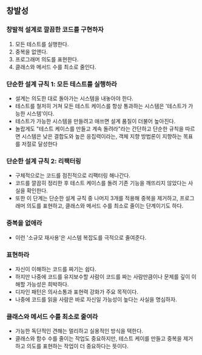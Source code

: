 ## 창발성

### 창발적 설계로 깔끔한 코드를 구현하자
1. 모든 테스트를 실행한다.
2. 중복을 없앤다.
3. 프로그래머 의도를 표현한다.
4. 클래스와 메서드 수를 최소로 줄인다.

### 단순한 설계 규칙 1: 모든 테스트를 실행하라
- 설계는 의도한 대로 돌아가는 시스템을 내놓아야 한다.
- 테스트를 철저히 거쳐 모든 테스트 케이스를 항상 통과하는 시스템은 '테스트가 가능한 시스템'이다.
- 테스트가 가능한 시스템을 만들려고 애쓰면 설계 품질이 더불어 높아진다.
- 놀랍게도 "테스트 케이스를 만들고 계속 돌려라"라는 간단하고 단순한 규칙을 따르면 시스템은 낮은 결합도와 높은 응집력이라는, 객체 지향 방법론이 지향하는 목표를 저절로 달성한다

### 단순한 설계 규칙 2: 리팩터링
- 구체적으로는 코드를 점진적으로 리팩터링 해나간다.
- 코드를 깔끔히 정리한 후 테스트 케이스를 돌려 기존 기능을 깨뜨리지 않았다는 사실을 확인한다.
- 또한 이 단계는 단순한 설계 규칙 중 나머지 3개를 적용해 중복을 제거하고, 프로그래머 의도를 표현하고, 클래스와 메서드 수를 최소로 줄이는 단계이기도 하다.

### 중복을 없애라
- 이런 '소규모 재사용'은 시스템 복잡도를 극적으로 줄여준다.

### 표현하라
- 자신이 이해하는 코드를 짜기는 쉽다.
- 하지만 나중에 코드를 유지보수할 사람이 코드를 짜는 사람만큼이나 문제를 깊이 이해할 가능성은 희박하다.
- 디자인 패턴은 의사소통과 표현력 강화가 주요 목적이다.
- 나중에 코드를 읽을 사람은 바로 자신일 가능성이 높다는 사실을 명심하자.

### 클래스와 메서드 수를 최소로 줄여라
- 가능한 독단적인 견해는 멀리하고 실용적인 방식을 택한다.
- 클래스와 함수 수를 줄이는 작업도 중요하지만, 테스트 케이를 만들고 중복을 제거하고 의도를 표현하는 작업이 더 중요하다는 뜻이다.
